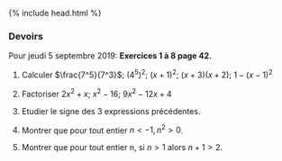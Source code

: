 {% include head.html %}

### Devoirs 

Pour jeudi 5 septembre 2019: **Exercices 1 à 8 page 42.**

1. Calculer $\frac{7^5}{7^3}$;       $(4^5)^2$;      $(x+1)^2$;      $(x+3)(x+2)$;        $1-(x-1)^2$

2. Factoriser  $2x^2+x$;        $x^2-16$;       $9x^2-12x+4$

3. Etudier le signe des 3 expressions précédentes.

4. Montrer que pour tout entier $n <-1, n^2 >0$.

5. Montrer que pour tout entier n, si $n>1$ alors $n+1>2$.

